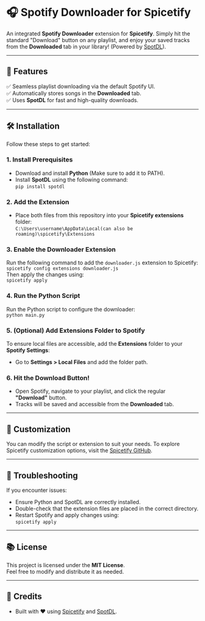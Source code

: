 # 🎧 Spotify Downloader for Spicetify

An integrated **Spotify Downloader** extension for **Spicetify**. Simply hit the standard "Download" button on any playlist, and enjoy your saved tracks from the **Downloaded** tab in your library! (Powered by [SpotDL](https://github.com/spotDL/spotify-downloader)).

---

## 🚀 Features
✅ Seamless playlist downloading via the default Spotify UI.  
✅ Automatically stores songs in the **Downloaded** tab.  
✅ Uses **SpotDL** for fast and high-quality downloads.  

---

## 🛠️ Installation

Follow these steps to get started:

### 1. Install Prerequisites
- Download and install **Python** (Make sure to add it to PATH).  
- Install **SpotDL** using the following command:  
`pip install spotdl`

### 2. Add the Extension
- Place both files from this repository into your **Spicetify extensions** folder:  
`C:\Users\username\AppData\Local(can also be roaming)\spicetify\Extensions`

### 3. Enable the Downloader Extension
Run the following command to add the `downloader.js` extension to Spicetify:  
`spicetify config extensions downloader.js`  
Then apply the changes using:  
`spicetify apply`

### 4. Run the Python Script
Run the Python script to configure the downloader:  
`python main.py`

### 5. (Optional) Add Extensions Folder to Spotify
To ensure local files are accessible, add the **Extensions** folder to your **Spotify Settings**:  
- Go to **Settings > Local Files** and add the folder path.

### 6. Hit the Download Button!
- Open Spotify, navigate to your playlist, and click the regular **"Download"** button.  
- Tracks will be saved and accessible from the **Downloaded** tab.  

---

## 🎨 Customization
You can modify the script or extension to suit your needs. To explore Spicetify customization options, visit the [Spicetify GitHub](https://github.com/spicetify/spicetify-cli).

---

## 🧠 Troubleshooting
If you encounter issues:
- Ensure Python and SpotDL are correctly installed.  
- Double-check that the extension files are placed in the correct directory.  
- Restart Spotify and apply changes using:  
`spicetify apply`

---

## 📚 License
This project is licensed under the **MIT License**.  
Feel free to modify and distribute it as needed.

---

## 🌟 Credits
- Built with ❤️ using [Spicetify](https://github.com/spicetify/spicetify-cli) and [SpotDL](https://github.com/spotDL/spotify-downloader).
